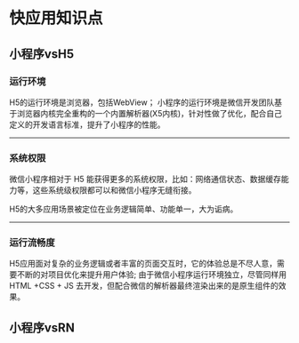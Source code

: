 # 快应用知识点
## **小程序vsH5**
### 运行环境
 H5的运行环境是浏览器，包括WebView；
 小程序的运行环境是微信开发团队基于浏览器内核完全重构的一个内置解析器(X5内核)，针对性做了优化，配合自己定义的开发语言标准，提升了小程序的性能。

--------
### 系统权限

微信小程序相对于 H5 能获得更多的系统权限，比如：网络通信状态、数据缓存能力等，这些系统级权限都可以和微信小程序无缝衔接。

H5的大多应用场景被定位在业务逻辑简单、功能单一，大为诟病。

-----------
### 运行流畅度

H5应用面对复杂的业务逻辑或者丰富的页面交互时，它的体验总是不尽人意，需要不断的对项目优化来提升用户体验;
由于微信小程序运行环境独立，尽管同样用 HTML +CSS + JS 去开发，但配合微信的解析器最终渲染出来的是原生组件的效果。


## **小程序vsRN**
